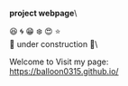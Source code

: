 **project webpage**\


:satisfied: :cyclone: :grin: :snowflake: :heart_eyes: :star:\
:construction: under construction :construction:\

Welcome to Visit my page:\
https://balloon0315.github.io/




